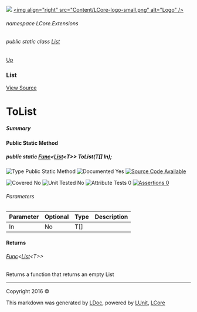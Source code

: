 ![](Content/LCore-banner-small.png "")
[&lt;img align=&quot;right&quot; src=&quot;Content/LCore-logo-small.png&quot; alt=&quot;Logo&quot; /&gt;](../README.md)

###### namespace LCore.Extensions

###### public static class [List](docs/List.md)
[Up](docs/List.md)

### List
[View Source](Extensions/Methods/L.cs)

# ToList

##### Summary


#### Public Static Method

##### public static <a href="https://msdn.microsoft.com/en-us/library/bb534960.aspx" alt="" target="_blank">Func</a>&lt;<a href="https://msdn.microsoft.com/en-us/library/6sh2ey19.aspx" alt="" target="_blank">List</a>&lt;T&gt;&gt; ToList(T[] In);

![Type Public Static Method](http://b.repl.ca/v1/Type-Public%20Static%20Method-blue.png "")     ![Documented Yes](http://b.repl.ca/v1/Documented-Yes-brightgreen.png "") [![Source Code Available](http://b.repl.ca/v1/Source%20Code-Available-brightgreen.png "")](Extensions/Methods/L.cs#L)

![Covered No](http://b.repl.ca/v1/Covered-No-red.png "") ![Unit Tested No](http://b.repl.ca/v1/Unit%20Tested-No-lightgrey.png "") ![Attribute Tests 0](http://b.repl.ca/v1/Attribute%20Tests-0-lightgrey.png "") [![Assertions 0](http://b.repl.ca/v1/Assertions-0-lightgrey.png "")](Extensions/Methods/L.cs)

###### Parameters

Parameter | Optional | Type | Description
:---  | :---  | :---  | :--- 
In | No | T[] | 


#### Returns

###### <a href="https://msdn.microsoft.com/en-us/library/bb534960.aspx" alt="" target="_blank">Func</a>&lt;<a href="https://msdn.microsoft.com/en-us/library/6sh2ey19.aspx" alt="" target="_blank">List</a>&lt;T&gt;&gt;
Returns a function that returns an empty List



---

Copyright 2016 &copy; [](../README.md) [](../TableOfContents.md)

This markdown was generated by [LDoc](https://github.com/CodeSingularity/LDoc), powered by [LUnit](https://github.com/CodeSingularity/LUnit), [LCore](https://github.com/CodeSingularity/LCore)
